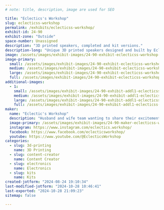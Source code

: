 ```yaml
---
# note: title, description, image are used for SEO

title: "Eclectics's Workshop"
slug: eclecticss-workshop
permalink: /exhibits/eclecticss-workshop/
exhibit-id: 24-90
exhibit-zone: "Outside"
space-number: Unassigned
description: "3D printed speakers, completed and kit versions."
description-long: "Unique 3D printed speakers designed and built by Eclectic's Workshop owner, Joey. Plug n' Play and advanced kits available with and without pre-printed enclosures. Completed speakers also available. Enclosures come in multiple colors pre-printed, or print your own enclosure at home with the filament of your choice!"
image: /assets/images/exhibit-images/24-90-exhibit-eclecticss-workshop-20240824-184651-large.jpg
image-primary: 
  small: /assets/images/exhibit-images/24-90-exhibit-eclecticss-workshop-20240824-184651-small.jpg
  medium: /assets/images/exhibit-images/24-90-exhibit-eclecticss-workshop-20240824-184651-medium.jpg
  large: /assets/images/exhibit-images/24-90-exhibit-eclecticss-workshop-20240824-184651-large.jpg
  full: /assets/images/exhibit-images/24-90-exhibit-eclecticss-workshop-20240824-184651-full.jpg
additional-images: 
  - 1:
    small: /assets/images/exhibit-images/24-90-exhibit-addl1-eclecticss-workshop-pxl-20240831-180538805-small.jpg
    medium: /assets/images/exhibit-images/24-90-exhibit-addl1-eclecticss-workshop-pxl-20240831-180538805-medium.jpg
    large: /assets/images/exhibit-images/24-90-exhibit-addl1-eclecticss-workshop-pxl-20240831-180538805-large.jpg
    full: /assets/images/exhibit-images/24-90-exhibit-addl1-eclecticss-workshop-pxl-20240831-180538805-full.jpg
maker: 
  name: "Eclectic's Workshop"
  description: "Husband and wife team wanting to share their excitement for making affordable and accessible projects. We have a variety of interests from 3d printing to wood working to converting gas mini-bikes to electric. We have a small YouTube channel with 350+ subscribers where we share our process and finished projects."
  image-primary: /assets/images/exhibit-images/24-90-maker-eclecticss-workshop-kristastein348-mo-01-medium.jpg
  instagram: https://www.instagram.com/eclectics.workshop/
  facebook: https://www.facebook.com/eclecticsworkshop/
  youtube: https://www.youtube.com/@EclecticsWorkshop
categories: 
  - slug: 3d-printing
    name: 3D Printing
  - slug: content-creator
    name: Content Creator
  - slug: electronics
    name: Electronics
  - slug: kits
    name: Kits
created-jotform: "2024-08-24 19:10:34"
last-modified-jotform: "2024-10-28 10:46:41"
last-exported: "2024-10-28 21:09:23"
sitemap: false

---
```

